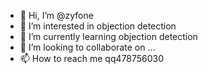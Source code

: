 - 👋 Hi, I’m @zyfone
- 👀 I’m interested in objection detection
- 🌱 I’m currently learning objection detection
- 💞️ I’m looking to collaborate on ...
- 📫 How to reach me qq478756030

<!---
zyfone/zyfone is a ✨ special ✨ repository because its `README.md` (this file) appears on your GitHub profile.
You can click the Preview link to take a look at your changes.
--->
